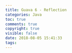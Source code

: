 ```yaml
---
title: Guava 6 - Reflection
categories: Java
toc: true
comments: true
copyright: true
visible: false
date: 2018-08-05 15:41:33
tags:
---
```




<!--more-->

